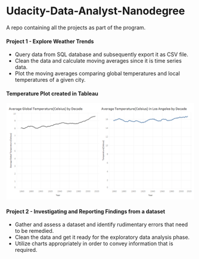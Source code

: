 # Udacity-Data-Analyst-Nanodegree
A repo containing all the projects as part of the program.

#### Project 1 - Explore Weather Trends
- Query data from SQL database and subsequently export it as CSV file.
- Clean the data and calculate moving averages since it is time series data.
- Plot the moving averages comparing global temperatures and local temperatures of a given city.

#### Temperature Plot created in Tableau
![chart](https://github.com/VishnuHSharma/Udacity-Data-Analyst-Nanodegree/blob/master/Weather%20Trends%20Dashboard.png)

#### Project 2 - Investigating and Reporting Findings from a dataset
 - Gather and assess a dataset and identify rudimentary errors that need to be remedied.
 - Clean the data and get it ready for the exploratory data analysis phase.
 - Utilize charts appropriately in order to convey information that is required.
